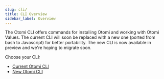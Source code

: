 ```yaml
---
slug: cli/
title: CLI Overview
sidebar_label: Overview
---
```


The Otomi CLI offers commands for installing Otomi and working with Otomi Values. The current CLI will soon be replaced with a new one (ported from bash to Javascript) for better portability. The new CLI is now available in preview and we're hoping to migrate soon.

Choose your CLI:

- [Current Otomi CLI](/docs/cli/current)
- [New Otomi CLI](/docs/cli/new)
